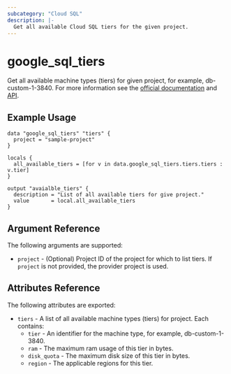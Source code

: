 ```yaml
---
subcategory: "Cloud SQL"
description: |-
  Get all available Cloud SQL tiers for the given project.
---
```


# google\_sql\_tiers

Get all available machine types (tiers) for given project, for example, db-custom-1-3840. For more information see the
[official documentation](https://cloud.google.com/sql/)
and
[API](https://cloud.google.com/sql/docs/mysql/admin-api/rest/v1beta4/tiers/list).


## Example Usage

```hcl
data "google_sql_tiers" "tiers" {
  project = "sample-project"
}

locals {
  all_available_tiers = [for v in data.google_sql_tiers.tiers.tiers : v.tier]
}

output "avaialble_tiers" {
  description = "List of all available tiers for give project."
  value       = local.all_available_tiers
}
```

## Argument Reference

The following arguments are supported:

* `project` - (Optional) Project ID of the project for which to list tiers. If `project` is not provided, the provider project is used.

## Attributes Reference

The following attributes are exported:

* `tiers` - A list of all available machine types (tiers) for project. Each contains:
  * `tier` - An identifier for the machine type, for example, db-custom-1-3840.
  * `ram` - The maximum ram usage of this tier in bytes.
  * `disk_quota` - The maximum disk size of this tier in bytes.
  * `region` - The applicable regions for this tier.

